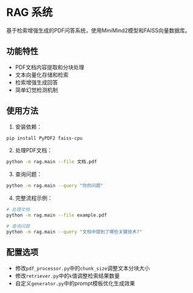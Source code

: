 # RAG 系统

基于检索增强生成的PDF问答系统，使用MiniMind2模型和FAISS向量数据库。

## 功能特性

- PDF文档内容提取和分块处理
- 文本向量化存储和检索
- 检索增强生成回答
- 简单幻觉检测机制

## 使用方法

1. 安装依赖：
```bash
pip install PyPDF2 faiss-cpu
```

2. 处理PDF文档：
```bash
python -m rag.main --file 文档.pdf
```

3. 查询问题：
```bash
python -m rag.main --query "你的问题"
```

4. 完整流程示例：
```bash
# 处理文档
python -m rag.main --file example.pdf

# 查询问题
python -m rag.main --query "文档中提到了哪些关键技术?"
```

## 配置选项

- 修改`pdf_processor.py`中的`chunk_size`调整文本分块大小
- 修改`retriever.py`中的`k`值调整检索结果数量
- 自定义`generator.py`中的prompt模板优化生成效果
